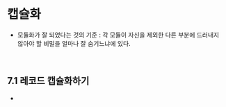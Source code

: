 # 캡슐화

- 모듈화가 잘 되었다는 것의 기준 : 각 모듈이 자신을 제외한 다른 부분에 드러내지 않아야 할 비밀을 얼마나 잘 숨기느냐에 있다.

<br>

## 7.1 레코드 캡슐화하기

-
